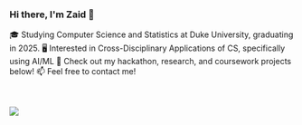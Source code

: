 ### Hi there, I'm Zaid 👋 ###
  🎓 Studying Computer Science and Statistics at Duke University, graduating in 2025.
  🖥 Interested in Cross-Disciplinary Applications of CS, specifically using AI/ML
  📌 Check out my hackathon, research, and coursework projects below!
  📫 Feel free to contact me!
  
  <br><br>
  <a href="https://www.linkedin.com/in/zaid-muqsit-32b196213/" target="_blank"><img src="https://img.shields.io/badge/LinkedIn-Zaid_Muqsit-blue"></a>

  

<!--
**Za43/Za43** is a ✨ _special_ ✨ repository because its `README.md` (this file) appears on your GitHub profile.

Here are some ideas to get you started:

- 🔭 I’m currently working on ...
- 🌱 I’m currently learning ...
- 👯 I’m looking to collaborate on ...
- 🤔 I’m looking for help with ...
- 💬 Ask me about ...
- 📫 How to reach me: ...
- 😄 Pronouns: ...
- ⚡ Fun fact: ...
-->
